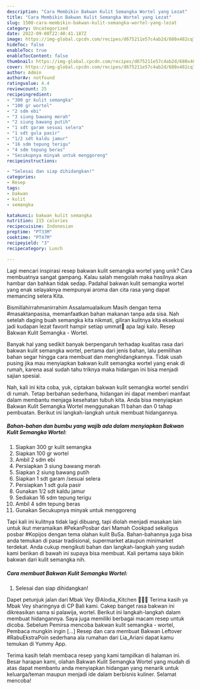 ```yaml
---
description: "Cara Membikin Bakwan Kulit Semangka Wortel yang Lezat"
title: "Cara Membikin Bakwan Kulit Semangka Wortel yang Lezat"
slug: 1508-cara-membikin-bakwan-kulit-semangka-wortel-yang-lezat
category: Uncategorized
date: 2022-09-08T22:40:41.187Z
image: https://img-global.cpcdn.com/recipes/d675211e57c4ab2d/680x482cq70/bakwan-kulit-semangka-wortel-foto-resep-utama.jpg
hideToc: false
enableToc: true
enableTocContent: false
thumbnail: https://img-global.cpcdn.com/recipes/d675211e57c4ab2d/680x482cq70/bakwan-kulit-semangka-wortel-foto-resep-utama.jpg
cover: https://img-global.cpcdn.com/recipes/d675211e57c4ab2d/680x482cq70/bakwan-kulit-semangka-wortel-foto-resep-utama.jpg
author: Admin
authorAv: notfound
ratingvalue: 4.4
reviewcount: 25
recipeingredient:
- "300 gr kulit semangka"
- "100 gr wortel"
- "2 sdm ebi"
- "3 siung bawang merah"
- "2 siung bawang putih"
- "1 sdt garam sesuai selera"
- "1 sdt gula pasir"
- "1/2 sdt kaldu jamur"
- "16 sdm tepung terigu"
- "4 sdm tepung beras"
- "Secukupnya minyak untuk menggoreng"
recipeinstructions:

- "Selesai dan siap dihidangkan!"
categories:
- Resep
tags:
- bakwan
- kulit
- semangka

katakunci: bakwan kulit semangka 
nutrition: 215 calories
recipecuisine: Indonesian
preptime: "PT33M"
cooktime: "PT47M"
recipeyield: "3"
recipecategory: Lunch

---
```





Lagi mencari inspirasi resep bakwan kulit semangka wortel yang unik? Cara membuatnya sangat gampang. Kalau salah mengolah maka hasilnya akan hambar dan bahkan tidak sedap. Padahal bakwan kulit semangka wortel yang enak selayaknya mempunyai aroma dan cita rasa yang dapat memancing selera Kita.





Bismillahirrahmanirrahim Assalamualaikum Masih dengan tema #masaktanpasisa, memanfaatkan bahan makanan tanpa ada sisa. Nah setelah daging buah semangka kita nikmati, giliran kulitnya kita eksekusi jadi kudapan lezat favorit hampir setiap ummat🤭 apa lagi kalo. Resep Bakwan Kulit Semangka - Wortel.

Banyak hal yang sedikit banyak berpengaruh terhadap kualitas rasa dari bakwan kulit semangka wortel, pertama dari jenis bahan, lalu pemilihan bahan segar hingga cara membuat dan menghidangkannya. Tidak usah pusing jika mau menyiapkan bakwan kulit semangka wortel yang enak di rumah, karena asal sudah tahu triknya maka hidangan ini bisa menjadi sajian spesial.






Nah, kali ini kita coba, yuk, ciptakan bakwan kulit semangka wortel sendiri di rumah. Tetap berbahan sederhana, hidangan ini dapat memberi manfaat dalam membantu menjaga kesehatan tubuh kita. Anda bisa menyiapkan Bakwan Kulit Semangka Wortel menggunakan 11 bahan dan 0 tahap pembuatan. Berikut ini langkah-langkah untuk membuat hidangannya.

<!--inarticleads1-->

##### Bahan-bahan dan bumbu yang wajib ada dalam menyiapkan Bakwan Kulit Semangka Wortel:

1. Siapkan 300 gr kulit semangka
1. Siapkan 100 gr wortel
1. Ambil 2 sdm ebi
1. Persiapkan 3 siung bawang merah
1. Siapkan 2 siung bawang putih
1. Siapkan 1 sdt garam /sesuai selera
1. Persiapkan 1 sdt gula pasir
1. Gunakan 1/2 sdt kaldu jamur
1. Sediakan 16 sdm tepung terigu
1. Ambil 4 sdm tepung beras
1. Gunakan Secukupnya minyak untuk menggoreng


Tapi kali ini kulitnya tidak lagi dibuang, tapi diolah menjadi masakan lain untuk ikut meramaikan #PekanPosbar dari Mamah Cookpad sekaligus posbar #Kopijos dengan tema olahan kulit BuSa. Bahan-bahannya juga bisa anda temukan di pasar tradisional, supermarket ataupun minimarket terdekat. Anda cukup mengikuti bahan dan langkah-langkah yang sudah kami berikan di bawah ini supaya bisa membuat. Kali pertama saya bikin bakwan dari kulit semangka nih. 

<!--inarticleads2-->

##### Cara membuat Bakwan Kulit Semangka Wortel:


1. Selesai dan siap dihidangkan!

Dapet petunjuk jalan dari Mbak Vey @Alodia_Kitchen 💝💝💝 Terima kasih ya Mbak Vey sharingnya di CP Bali kami. Cakep banget rasa bakwan ini dikreasikan sama si palawija, wortel. Berikut ini langkah-langkah dalam membuat hidangannya. Saya juga memiliki berbagai macam resep untuk dicoba. Sebelum Pemirsa mencoba bakwan kulit semangka - wortel, Pembaca mungkin ingin […] Resep dan cara membuat Bakwan Leftover #RabuEkstraPoin sederhana ala rumahan dari Lia_Ariani dapat kamu temukan di Yummy App. 

Terima kasih telah membaca resep yang kami tampilkan di halaman ini. Besar harapan kami, olahan Bakwan Kulit Semangka Wortel yang mudah di atas dapat membantu anda menyiapkan hidangan yang menarik untuk keluarga/teman maupun menjadi ide dalam berbisnis kuliner. Selamat mencoba!
